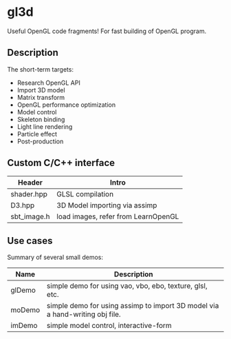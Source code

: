 # gl3d

Useful OpenGL code fragments! For fast building of OpenGL program.

## Description

The short-term targets:

- Research OpenGL API
- Import 3D model
- Matrix transform
- OpenGL performance optimization
- Model control
- Skeleton binding
- Light line rendering
- Particle effect
- Post-production

## Custom C/C++ interface

| Header | Intro |
| ---- | ---- |
| shader.hpp | GLSL compilation |
| D3.hpp | 3D Model importing via assimp |
| sbt_image.h | load images, refer from LearnOpenGL |

## Use cases

Summary of several small demos:

| Name | Description |
| ---- | ---- |
| glDemo | simple demo for using vao, vbo, ebo, texture, glsl, etc. |
| moDemo | simple demo for using assimp to import 3D model via a hand-writing obj file. |
| imDemo | simple model control, interactive-form |
